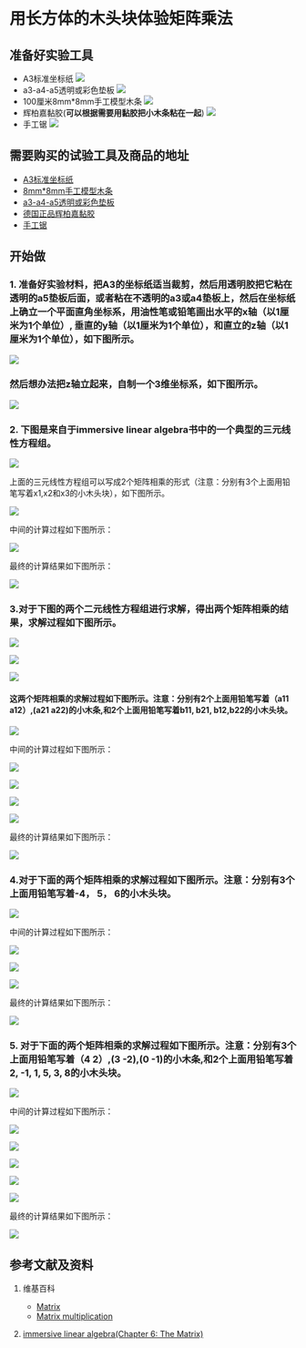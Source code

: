 # 用长方体的木头块体验矩阵乘法

## 准备好实验工具

- A3标准坐标纸
![](/images/线性代数/用长方体的木头块体验矩阵乘法/A3标准坐标纸.jpg)
- a3-a4-a5透明或彩色垫板
![](/images/线性代数/用长方体的木头块体验矩阵乘法/a3-a4-a5透明或彩色垫板.jpg)
- 100厘米8mm*8mm手工模型木条
![](/images/线性代数/用长方体的木头块体验矩阵乘法/8mm手工模型木条.jpg)
- 辉柏嘉黏胶(**可以根据需要用黏胶把小木条粘在一起**)
![](/images/线性代数/用长方体的木头块体验矩阵乘法/辉柏嘉黏胶.jpg)
- 手工锯
![](/images/线性代数/用长方体的木头块体验矩阵乘法/手工锯.jpg)


## 需要购买的试验工具及商品的地址

- [A3标准坐标纸](https://detail.tmall.com/item.htm?id=27142292922&ali_refid=a3_430583_1006:1105863285:N:dZ%20MV6sJ%20YlXqxaoC1QlJw==:77285e2bbcb0cebf9d00068f21bd840f&ali_trackid=1_77285e2bbcb0cebf9d00068f21bd840f&spm=a230r.1.14.1&skuId=3165771512170)
- [8mm*8mm手工模型木条](https://item.taobao.com/item.htm?spm=a1z09.2.0.0.7f642e8dJTGJWM&id=543446811425&_u=3c6ncud14e3)
- [a3-a4-a5透明或彩色垫板](https://detail.tmall.com/item.htm?id=572373987578&spm=a1z09.2.0.0.7f642e8dJTGJWM&_u=3c6ncud6913&skuId=3884138486259)
- [德国正品辉柏嘉黏胶](https://detail.tmall.com/item.htm?id=578158176708&spm=a1z09.2.0.0.7f642e8dJTGJWM&_u=3c6ncudc3bc&skuId=3997768894943)
- [手工锯](https://detail.tmall.com/item.htm?id=525869238835&spm=a1z09.2.0.0.46d82e8dlFtmf6&_u=qc6ncud3ffd)

## 开始做

### 1. 准备好实验材料，把A3的坐标纸适当裁剪，然后用透明胶把它粘在透明的a5垫板后面，或者粘在不透明的a3或a4垫板上，然后在坐标纸上确立一个平面直角坐标系，用油性笔或铅笔画出水平的x轴（以1厘米为1个单位）, 垂直的y轴（以1厘米为1个单位），和直立的z轴（以1厘米为1个单位），如下图所示。

![](/images/线性代数/用长方体的木头块体验矩阵乘法/1a1.jpg)

### 然后想办法把z轴立起来，自制一个3维坐标系，如下图所示。

![](/images/线性代数/用长方体的木头块体验矩阵乘法/1a2.jpg)

### 2. 下图是来自于immersive linear algebra书中的一个典型的三元线性方程组。

![](/images/线性代数/用长方体的木头块体验矩阵乘法/2a1.jpg)

上面的三元线性方程组可以写成2个矩阵相乘的形式（注意：分别有3个上面用铅笔写着x1,x2和x3的小木头块），如下图所示。

![](/images/线性代数/用长方体的木头块体验矩阵乘法/2a2.jpg)

中间的计算过程如下图所示：

![](/images/线性代数/用长方体的木头块体验矩阵乘法/2a3.jpg)

最终的计算结果如下图所示：

![](/images/线性代数/用长方体的木头块体验矩阵乘法/2a4.jpg)

### 3.对于下图的两个二元线性方程组进行求解，得出两个矩阵相乘的结果，求解过程如下图所示。

![](/images/线性代数/用长方体的木头块体验矩阵乘法/3a1-1.jpg)

![](/images/线性代数/用长方体的木头块体验矩阵乘法/3a1-2.jpg)

![](/images/线性代数/用长方体的木头块体验矩阵乘法/3a1-3.jpg)

#### 这两个矩阵相乘的求解过程如下图所示。注意：分别有2个上面用铅笔写着（a11 a12）,(a21 a22)的小木条,和2个上面用铅笔写着b11, b21, b12,b22的小木头块。

![](/images/线性代数/用长方体的木头块体验矩阵乘法/3a2.jpg)

中间的计算过程如下图所示：

![](/images/线性代数/用长方体的木头块体验矩阵乘法/3a3.jpg)

![](/images/线性代数/用长方体的木头块体验矩阵乘法/3a4.jpg)

![](/images/线性代数/用长方体的木头块体验矩阵乘法/3a5.jpg)

![](/images/线性代数/用长方体的木头块体验矩阵乘法/3a6.jpg)

最终的计算结果如下图所示：

![](/images/线性代数/用长方体的木头块体验矩阵乘法/3a7.jpg)

### 4.对于下面的两个矩阵相乘的求解过程如下图所示。注意：分别有3个上面用铅笔写着-4， 5， 6的小木头块。

![](/images/线性代数/用长方体的木头块体验矩阵乘法/4a1.jpg)

中间的计算过程如下图所示：

![](/images/线性代数/用长方体的木头块体验矩阵乘法/4a2.jpg)

![](/images/线性代数/用长方体的木头块体验矩阵乘法/4a3.jpg)

![](/images/线性代数/用长方体的木头块体验矩阵乘法/4a4.jpg)

最终的计算结果如下图所示：

![](/images/线性代数/用长方体的木头块体验矩阵乘法/4a5.jpg)

### 5. 对于下面的两个矩阵相乘的求解过程如下图所示。注意：分别有3个上面用铅笔写着（4 2）,(3 -2),(0 -1)的小木条,和2个上面用铅笔写着2, -1, 1, 5, 3, 8的小木头块。

![](/images/线性代数/用长方体的木头块体验矩阵乘法/5a1.jpg)

中间的计算过程如下图所示：

![](/images/线性代数/用长方体的木头块体验矩阵乘法/5a2.jpg)

![](/images/线性代数/用长方体的木头块体验矩阵乘法/5a3.jpg)

![](/images/线性代数/用长方体的木头块体验矩阵乘法/5a4.jpg)

![](/images/线性代数/用长方体的木头块体验矩阵乘法/5a5.jpg)

![](/images/线性代数/用长方体的木头块体验矩阵乘法/5a6.jpg)

最终的计算结果如下图所示：

![](/images/线性代数/用长方体的木头块体验矩阵乘法/5a7.jpg)

## 参考文献及资料

1. 维基百科
	- [Matrix](https://en.wikipedia.org/wiki/Matrix_(mathematics)) 
	- [Matrix multiplication](https://en.wikipedia.org/wiki/Matrix_multiplication) 

2. [immersive linear algebra(Chapter 6: The Matrix)](http://immersivemath.com/ila/ch06_matrices/ch06.html)